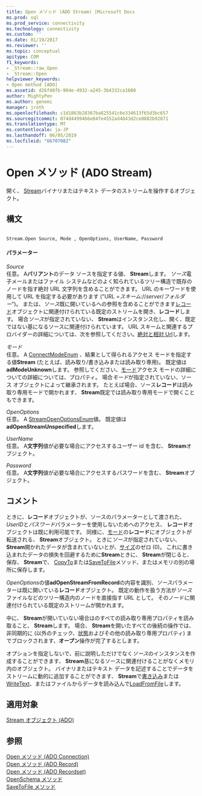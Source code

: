 ```yaml
---
title: Open メソッド (ADO Stream) |Microsoft Docs
ms.prod: sql
ms.prod_service: connectivity
ms.technology: connectivity
ms.custom: ''
ms.date: 01/19/2017
ms.reviewer: ''
ms.topic: conceptual
apitype: COM
f1_keywords:
- _Stream::raw_Open
- _Stream::Open
helpviewer_keywords:
- Open method [ADO]
ms.assetid: d26f48fb-904e-4932-a245-3b4332ca1600
author: MightyPen
ms.author: genemi
manager: jroth
ms.openlocfilehash: c1d1863b28367ba825541c6e334613f65d3bc657
ms.sourcegitcommit: 074d44994b6e84fe4552ad4843d2ce0882b92871
ms.translationtype: MT
ms.contentlocale: ja-JP
ms.lasthandoff: 06/05/2019
ms.locfileid: "66707082"
---
```

# <a name="open-method-ado-stream"></a>Open メソッド (ADO Stream)
開く、 [Stream](../../../ado/reference/ado-api/stream-object-ado.md)バイナリまたはテキスト データのストリームを操作するオブジェクト。  
  
## <a name="syntax"></a>構文  
  
```  
  
Stream.Open Source, Mode , OpenOptions, UserName, Password  
```  
  
#### <a name="parameters"></a>パラメーター  
 *Source*  
 任意。 A**バリアント**のデータ ソースを指定する値、 **Stream**します。 *ソース*電子メールまたはファイル システムなどのよく知られているツリー構造で既存のノードを指す絶対 URL 文字列を含めることができます。 URL のキーワードを使用して URL を指定する必要があります ("URL =*スキーム*://*server*/*フォルダー*")。 または、*ソース*既に開いているへの参照を含めることができます[レコード](../../../ado/reference/ado-api/record-object-ado.md)オブジェクトに関連付けられている既定のストリームを開き、**レコード**します。 場合*ソース*が指定されていない、 **Stream**はインスタンス化し、開く、既定ではない基になるソースに関連付けられています。 URL スキームと関連するプロバイダーの詳細については、次を参照してください。[絶対と相対 Url](../../../ado/guide/data/absolute-and-relative-urls.md)します。  
  
 *モード*  
 任意。 A [ConnectModeEnum](../../../ado/reference/ado-api/connectmodeenum.md) 、結果として得られるアクセス モードを指定する値**Stream** (たとえば、読み取り/書き込みまたは読み取り専用)。 既定値は**adModeUnknown**します。 参照してください、[モード](../../../ado/reference/ado-api/mode-property-ado.md)アクセス モードの詳細についての詳細については、プロパティ。 場合*モード*が指定されていない、ソース オブジェクトによって継承されます。 たとえば場合、ソース**レコード**は読み取り専用モードで開かれます、 **Stream**既定では読み取り専用モードで開くこともできます。  
  
 *OpenOptions*  
 任意。 A [StreamOpenOptionsEnum](../../../ado/reference/ado-api/streamopenoptionsenum.md)値。 既定値は**adOpenStreamUnspecified**します。  
  
 *UserName*  
 任意。 A**文字列**値が必要な場合にアクセスするユーザー id を含む、 **Stream**オブジェクト。  
  
 *Password*  
 任意。 A**文字列**値が必要な場合にアクセスするパスワードを含む、 **Stream**オブジェクト。  
  
## <a name="remarks"></a>コメント  
 ときに、**レコード**オブジェクトが、ソースのパラメーターとして渡された、 *UserID*と*パスワード*パラメーターを使用しないためへのアクセス、 **レコード**オブジェクトは既に利用可能です。 同様に、[モード](../../../ado/reference/ado-api/mode-property-ado.md)の**レコード**にオブジェクトが転送される、 **Stream**オブジェクト。 ときに*ソース*が指定されていない、 **Stream**開かれたデータが含まれていないとが、[サイズ](../../../ado/reference/ado-api/size-property-ado-stream.md)のゼロ (0)。 これに書き込まれたデータの損失を回避するために**Stream**ときに、 **Stream**が閉じると、保存、 **Stream**で、 [CopyTo](../../../ado/reference/ado-api/copyto-method-ado.md)または[SaveToFile](../../../ado/reference/ado-api/savetofile-method.md)メソッド、またはメモリの別の場所に保存します。  
  
 *OpenOptions*の値**adOpenStreamFromRecord**の内容を識別、*ソース*パラメーターは既に開いている**レコード**オブジェクト。 既定の動作を扱う方法が*ソース*ファイルなどのツリー構造内のノードを直接指す URL として。 そのノードに関連付けられている既定のストリームが開かれます。  
  
 中に、 **Stream**が開いていない場合はのすべての読み取り専用プロパティを読み取ること、 **Stream**します。 場合、 **Stream**を開いたすべての後続の操作では、非同期的に (以外のチェック、[状態](../../../ado/reference/ado-api/state-property-ado.md)およびその他の読み取り専用プロパティ) までブロックされます、**オープン**操作が完了するとします。  
  
 オプションを指定しないで、前に説明しただけでなく*ソース*のインスタンスを作成することができます、 **Stream**基になるソースに関連付けることがなくメモリ内のオブジェクト。 バイナリまたはテキスト データを記述することでデータをストリームに動的に追加することができます、 **Stream**で[書き込み](../../../ado/reference/ado-api/write-method.md)または[WriteText](../../../ado/reference/ado-api/writetext-method.md)、またはファイルからデータを読み込んで[LoadFromFile](../../../ado/reference/ado-api/loadfromfile-method-ado.md)します。  
  
## <a name="applies-to"></a>適用対象  
 [Stream オブジェクト (ADO)](../../../ado/reference/ado-api/stream-object-ado.md)  
  
## <a name="see-also"></a>参照  
 [Open メソッド (ADO Connection)](../../../ado/reference/ado-api/open-method-ado-connection.md)   
 [Open メソッド (ADO Record)](../../../ado/reference/ado-api/open-method-ado-record.md)   
 [Open メソッド (ADO Recordset)](../../../ado/reference/ado-api/open-method-ado-recordset.md)   
 [OpenSchema メソッド](../../../ado/reference/ado-api/openschema-method.md)   
 [SaveToFile メソッド](../../../ado/reference/ado-api/savetofile-method.md)
